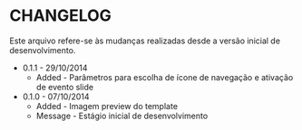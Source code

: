 CHANGELOG
=============

Este arquivo refere-se às mudanças realizadas desde a versão inicial de desenvolvimento.

* 0.1.1 - 29/10/2014
  * Added - Parâmetros para escolha de ícone de navegação e ativação de evento slide
* 0.1.0 - 07/10/2014
  * Added - Imagem preview do template
  * Message - Estágio inicial de desenvolvimento